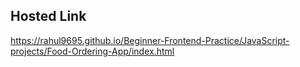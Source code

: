 ## Hosted Link
https://rahul9695.github.io/Beginner-Frontend-Practice/JavaScript-projects/Food-Ordering-App/index.html
